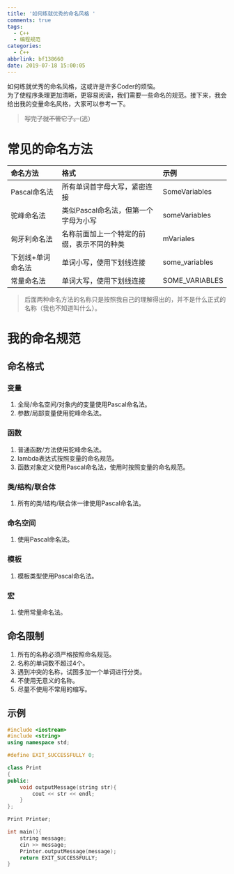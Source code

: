 ```yaml
---
title: '如何练就优秀的命名风格 '
comments: true
tags:
  - C++
  - 编程规范
categories:
  - C++
abbrlink: bf138660
date: 2019-07-18 15:00:05
---
```

如何练就优秀的命名风格，这或许是许多Coder的烦恼。  
为了使程序条理更加清晰，更容易阅读，我们需要一些命名的规范。接下来，我会给出我的变量命名风格，大家可以参考一下。  

<!-- more -->


> ~~写完了就不管它了。~~(逃）  

# 常见的命名方法

| 命名方法 | 格式 | 示例 |
| :----------- | :----------- | :----------- |
| Pascal命名法 | 所有单词首字母大写，紧密连接 | SomeVariables |
| 驼峰命名法 | 类似Pascal命名法，但第一个字母为小写 | someVariables |
| 匈牙利命名法 | 名称前面加上一个特定的前缀，表示不同的种类 | mVariales |
| 下划线+单词命名法 | 单词小写，使用下划线连接 | some\_variables |
| 常量命名法 | 单词大写，使用下划线连接 | SOME\_VARIABLES |
  
> 后面两种命名方法的名称只是按照我自己的理解得出的，并不是什么正式的名称（我也不知道叫什么）。

# 我的命名规范
## 命名格式
### 变量
1. 全局/命名空间/对象内的变量使用Pascal命名法。
2. 参数/局部变量使用驼峰命名法。

### 函数
1. 普通函数/方法使用驼峰命名法。
2. lambda表达式按照变量的命名规范。
3. 函数对象定义使用Pascal命名法，使用时按照变量的命名规范。

### 类/结构/联合体
1. 所有的类/结构/联合体一律使用Pascal命名法。

### 命名空间
1. 使用Pascal命名法。

### 模板
1. 模板类型使用Pascal命名法。

### 宏
1. 使用常量命名法。

## 命名限制
1. 所有的名称必须严格按照命名规范。
2. 名称的单词数不超过4个。
3. 遇到冲突的名称，试图多加一个单词进行分类。
4. 不使用无意义的名称。
5. 尽量不使用不常用的缩写。

## 示例
```cpp
#include <iostream>
#include <string>
using namespace std;

#define EXIT_SUCCESSFULLY 0;

class Print
{
public:
	void outputMessage(string str){
		cout << str << endl;
	}
};

Print Printer;

int main(){
	string message;
	cin >> message;
	Printer.outputMessage(message);
	return EXIT_SUCCESSFULLY;
}
```

